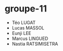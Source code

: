 # groupe-11
<ul>
  <li>Téo LUGAT</li>
  <li>Lucas MASSOL</li>
  <li>Eunji LEE</li>
  <li>Marcus LINGUED</li>
  <li>Nastia RATSIMISETRA</li>
 </ul>
